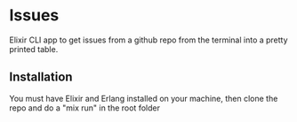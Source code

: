 # Issues

Elixir CLI app to get issues from a github repo from the terminal into a pretty printed table.

## Installation
You must have Elixir and Erlang installed on your machine, then clone the repo and do a "mix run" in the root folder

